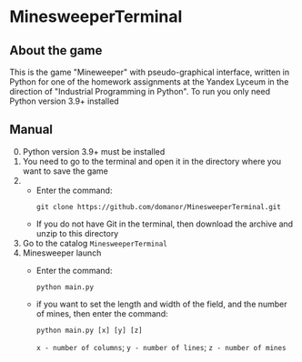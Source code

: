 # MinesweeperTerminal
## About the game
This is the game "Mineweeper" with pseudo-graphical interface, written in Python for one of the homework assignments at the Yandex Lyceum in the direction of "Industrial Programming in Python". To run you only need Python version 3.9+ installed

## Manual
0. Python version 3.9+ must be installed
1. You need to go to the terminal and open it in the directory where you want to save the game
2. 
    - Enter the command: 
        ```
        git clone https://github.com/domanor/MinesweeperTerminal.git
        ```
    - If you do not have Git in the terminal, then download the archive and unzip to this directory
3. Go to the catalog `MinesweeperTerminal`
4. Minesweeper launch 
    - Enter the command: 
        ```
        python main.py
        ```

    - if you want to set the length and width of the field, and the number of mines, then enter the command:
        ```
        python main.py [x] [y] [z]
        ```
    
        `x - number of columns`;
        `y - number of lines`;
        `z - number of mines`

